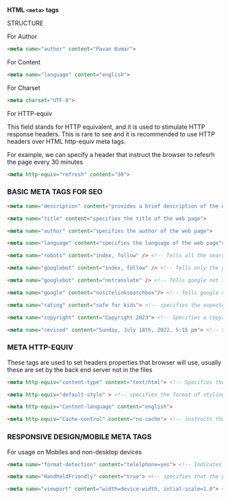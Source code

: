 **HTML <code>&#60;meta&#62;</code> tags**

STRUCTURE

For Author
```html
<meta name="author" content="Pavan Kumar">
```

For Content
```html
<meta name="language" content="english">
```

For Charset
```html
<meta charset="UTF-8">
```

For HTTP-equiv

This field stands for HTTP equivalent, and it is used to stimulate HTTP response headers. This is rare to see and it is recommended to use HTTP headers over HTML http-equiv meta tags.

For example, we can specify a header that instruct the browser to refesrh the page every 30 minutes
```html
<meta http-equiv="refresh" content="30">
```

### BASIC META TAGS FOR SEO
```html
<meta name="description" content="provides a brief description of the web page"/>

<meta name="title" content="specifies the title of the web page">

<meta name="author" content="specifies the author of the web page">

<meta name="language" content="specifies the language of the web page">

<meta name="robots" content="index, follow" /> <!-- Tells all the search engines how to crawl or index a certain page -->

<meta name="googlebot" content="index, follow" /> <!-- Tells only the google search engine how to crawl or index a certain page -->

<meta name="googlebot" content="notranslate" /> <!-- Tells google not to provide an automatic translation for your page if the user uses a different language -->

<meta name="google" content="nositelinksearchbox"/> <!-- Tells google not to show the sitelinks searchbox for our page when showing seartch results -->

<meta name="rating" content="safe for kids"> <!-- specifies the expected audience for your page -->

<meta name="copyright" content="Copyright 2023"> <!-- Specifies a copyright -->

<meta name="revised" content="Sunday, July 18th, 2022, 5:15 pm"> <!-- specifies the last modified date and time of changes-->
```

### META HTTP-EQUIV

These tags are used to set headers properties that browser will use, usually these are set by the back end server not in the files
```html
<meta http-equiv="content-type" content="text/html"> <!-- Specifies the format of the document returned by the server --> 

<meta http-equiv="default-style" > <!-- specifies the format of styling the document -->

<meta http-equiv="Content-language" content="english">

<meta http-equiv="Cache-control" content="no-cache"> <!-- instructs the browser how to cache our page>
```

### RESPONSIVE DESIGN/MOBILE META TAGS
For usage on Mobiles and non-desktop devices
```html
<meta name="format-detection" content="telelphone=yes"> <!-- Indicates the telephone numbers should appear as hypertext links that can be clicked to make a phone call -->

<meta name="HandheldFriendly" content="true"> <!-- specifies that the page can be properly visualized on mobile devices -->

<meta name="viewport" content="width=device-width, intial-scale=1.0"> <!-- specifies the area of the window in which web content can be seen -->
```